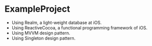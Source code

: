 # ExampleProject

- Using Realm, a light-weight database at iOS.
- Using ReactiveCocoa, a functional programming framework of iOS.
- Using MVVM design pattern.
- Using Singleton design pattern.